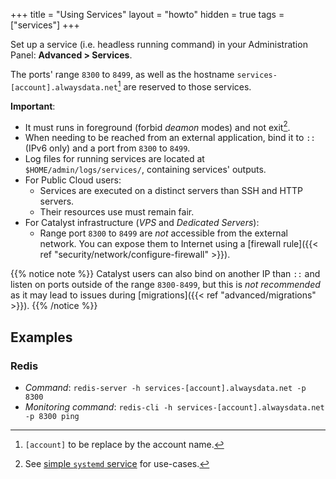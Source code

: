 +++
title = "Using Services"
layout = "howto"
hidden = true
tags = ["services"]
+++

Set up a service (i.e. headless running command) in your Administration Panel: **Advanced > Services**.

The ports' range `8300` to `8499`, as well as the hostname `services-[account].alwaysdata.net`[^1] are reserved to those services.

**Important**:

- It must runs in foreground (forbid *deamon* modes) and not exit[^2].
- When needing to be reached from an external application, bind it to `::` (IPv6 only) and a port from `8300` to `8499`.
- Log files for running services are located at `$HOME/admin/logs/services/`, containing services' outputs.
- For Public Cloud users:
  - Services are executed on a distinct servers than SSH and HTTP servers.
  - Their resources use must remain fair.
- For Catalyst infrastructure (*VPS* and *Dedicated Servers*):
	- Range port `8300` to `8499` are *not* accessible from the external network. You can expose them to Internet using a [firewall rule]({{< ref "security/network/configure-firewall" >}}).

{{% notice note %}}
Catalyst users can also bind on another IP than `::` and listen on ports outside of the range `8300-8499`, but this is *not recommended* as it may lead to issues during [migrations]({{< ref "advanced/migrations" >}}).
{{% /notice %}}

## Examples

### Redis

- *Command*: `redis-server -h services-[account].alwaysdata.net -p 8300`
- *Monitoring command*: `redis-cli -h services-[account].alwaysdata.net -p 8300 ping`

[^1]: `[account]` to be replace by the account name.
[^2]: See [simple `systemd` service](https://www.freedesktop.org/software/systemd/man/systemd.service.html#Type=) for use-cases.
